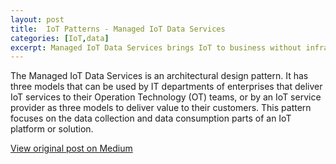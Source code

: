 ```yaml
---
layout: post
title:  IoT Patterns - Managed IoT Data Services
categories: [IoT,data]
excerpt: Managed IoT Data Services brings IoT to business without infrastructure burden
---
```


The Managed IoT Data Services is an architectural design pattern. It has three models that can be used by IT departments of enterprises that deliver IoT services to their Operation Technology (OT) teams, or by an IoT service provider as three models to deliver value to their customers. This pattern focuses on the data collection and data consumption parts of an IoT platform or solution.

[View original post on Medium](https://github.com/kotselio/iotpatterns/tree/885e75886ad1cab9e1b50ae4bf5fd606ba420b19/kotselio-iotpatterns-managediotdataservices)

